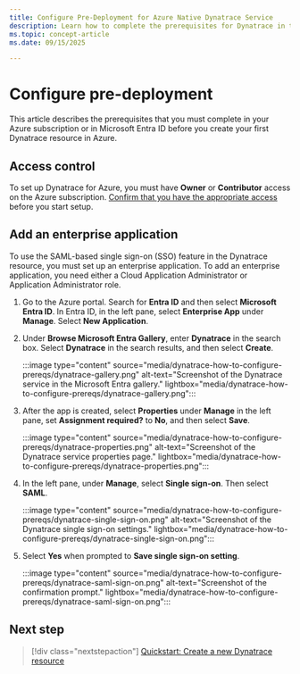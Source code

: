 ```yaml
---
title: Configure Pre-Deployment for Azure Native Dynatrace Service
description: Learn how to complete the prerequisites for Dynatrace in the Azure portal. 
ms.topic: concept-article
ms.date: 09/15/2025

---
```


# Configure pre-deployment

This article describes the prerequisites that you must complete in your Azure subscription or in Microsoft Entra ID before you create your first Dynatrace resource in Azure.

## Access control

To set up Dynatrace for Azure, you must have **Owner** or **Contributor** access on the Azure subscription. [Confirm that you have the appropriate access](../../role-based-access-control/check-access.md) before you start setup.

## Add an enterprise application

To use the SAML-based single sign-on (SSO) feature in the Dynatrace resource, you must set up an enterprise application. To add an enterprise application, you need either a Cloud Application Administrator or Application Administrator role.

1. Go to the Azure portal. Search for **Entra ID** and then select **Microsoft Entra ID**. In Entra ID, in the left pane, select  **Enterprise App** under **Manage**. Select **New Application**.

1. Under **Browse Microsoft Entra Gallery**, enter **Dynatrace** in the search box. Select **Dynatrace** in the search results, and then select **Create**.

    :::image type="content" source="media/dynatrace-how-to-configure-prereqs/dynatrace-gallery.png" alt-text="Screenshot of the Dynatrace service in the Microsoft Entra gallery." lightbox="media/dynatrace-how-to-configure-prereqs/dynatrace-gallery.png":::

1. After the app is created, select **Properties** under **Manage** in the left pane, set **Assignment required?** to **No**, and then select **Save**.

    :::image type="content" source="media/dynatrace-how-to-configure-prereqs/dynatrace-properties.png" alt-text="Screenshot of the Dynatrace service properties page." lightbox="media/dynatrace-how-to-configure-prereqs/dynatrace-properties.png":::

1. In the left pane, under **Manage**, select **Single sign-on**. Then select **SAML**.

    :::image type="content" source="media/dynatrace-how-to-configure-prereqs/dynatrace-single-sign-on.png" alt-text="Screenshot of the Dynatrace single sign-on settings." lightbox="media/dynatrace-how-to-configure-prereqs/dynatrace-single-sign-on.png":::

1. Select **Yes** when prompted to **Save single sign-on setting**.

   :::image type="content" source="media/dynatrace-how-to-configure-prereqs/dynatrace-saml-sign-on.png" alt-text="Screenshot of the confirmation prompt." lightbox="media/dynatrace-how-to-configure-prereqs/dynatrace-saml-sign-on.png":::

## Next step

> [!div class="nextstepaction"]
> [Quickstart: Create a new Dynatrace resource](dynatrace-create.md)

    
